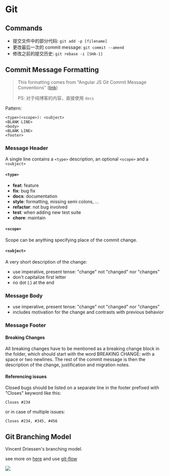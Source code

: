 Git
=====


## Commands

- 提交文件中的部分代码: `git add -p [filename]`
- 更改最后一次的 commit message: `git commit --amend`
- 修改之前的提交历史: `git rebase -i [SHA-1]`

## Commit Message Formatting

> This formatting comes from "Angular JS Git Commit Message Conventions" 
> ([link](https://docs.google.com/document/d/1QrDFcIiPjSLDn3EL15IJygNPiHORgU1_OOAqWjiDU5Y/edit#))
>
> PS: 对于纯博客的内容，直接使用 `docs`

Pattern:

```
<type>(<scope>): <subject>
<BLANK LINE>
<body>
<BLANK LINE>
<footer>
```

### Message Header

A single line contains a `<type>` description, an optional `<scope>` and a `<subject>`

#### `<type>`

- **feat**: feature
- **fix**: bug fix
- **docs**: documentation
- **style**: formatting, missing semi colons, ...
- **refactor**: not bug involved
- **test**: when adding new test suite
- **chore**: maintain

#### `<scope>`

Scope can be anything specifying place of the commit change.

#### `<subject>`

A very short description of the change:

- use imperative, present tense: "change" not "changed" nor "changes"
- don't capitalize first letter
- no dot (.) at the end

### Message Body

- use imperative, present tense: "change" not "changed" nor "changes"
- includes motivation for the change and contrasts with previous behavior

### Message Footer

#### Breaking Changes

All breaking changes have to be mentioned as a breaking change block in the folder,
which should start with the word BREAKING CHANGE: with a space or two newlines. The rest
of the commit message is then the description of the change, justification and migration
notes.

#### Referencing issues

Closed bugs should be listed on a separate line in the footer prefixed with "Closes" keyword like this:

```
Closes #234
```

or in case of multiple issues:

```
Closes #234, #345, #456
```


## Git Branching Model

Vincent Driessen's branching model.

see more on [here](http://nvie.com/posts/a-successful-git-branching-model/) and use [git-flow](https://github.com/nvie/gitflow)


![](http://nvie.com/img/git-model@2x.png)




